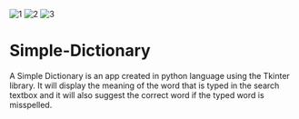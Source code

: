 ![1](https://user-images.githubusercontent.com/69668765/130802052-3a836435-aaaf-475d-8377-8dbf781c2d28.png)
![2](https://user-images.githubusercontent.com/69668765/130802062-c8442634-73b3-42d5-b9da-8cf451599099.png)
![3](https://user-images.githubusercontent.com/69668765/130802068-5e2a1f4c-dd7b-4a61-923a-c1e295763e01.png)
# Simple-Dictionary
A Simple Dictionary is an app created in python language using the Tkinter library. It will display the meaning of the word that is typed in the search textbox and it will also suggest the correct word if the typed word is misspelled.
